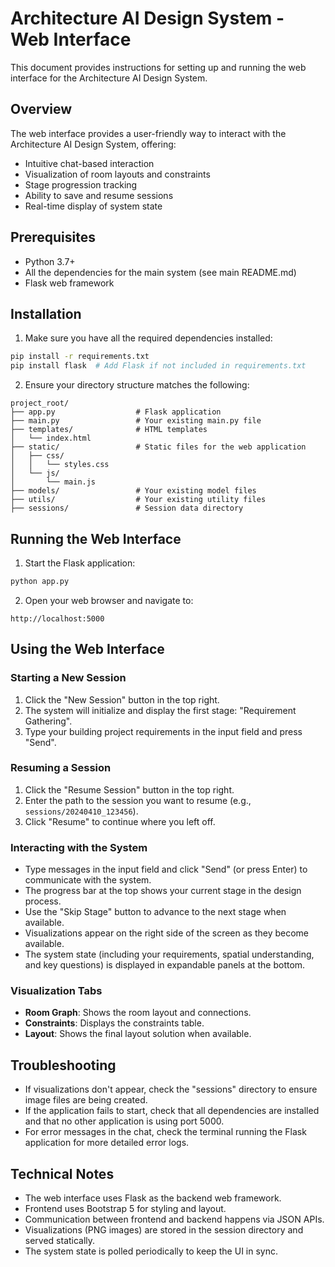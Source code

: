 # Architecture AI Design System - Web Interface

This document provides instructions for setting up and running the web interface for the Architecture AI Design System.

## Overview

The web interface provides a user-friendly way to interact with the Architecture AI Design System, offering:

- Intuitive chat-based interaction
- Visualization of room layouts and constraints
- Stage progression tracking
- Ability to save and resume sessions
- Real-time display of system state

## Prerequisites

- Python 3.7+
- All the dependencies for the main system (see main README.md)
- Flask web framework

## Installation

1. Make sure you have all the required dependencies installed:

```bash
pip install -r requirements.txt
pip install flask  # Add Flask if not included in requirements.txt
```

2. Ensure your directory structure matches the following:

```
project_root/
├── app.py                  # Flask application
├── main.py                 # Your existing main.py file
├── templates/              # HTML templates
│   └── index.html          
├── static/                 # Static files for the web application
│   ├── css/
│   │   └── styles.css
│   └── js/
│       └── main.js
├── models/                 # Your existing model files
├── utils/                  # Your existing utility files
├── sessions/               # Session data directory
```

## Running the Web Interface

1. Start the Flask application:

```bash
python app.py
```

2. Open your web browser and navigate to:

```
http://localhost:5000
```

## Using the Web Interface

### Starting a New Session

1. Click the "New Session" button in the top right.
2. The system will initialize and display the first stage: "Requirement Gathering".
3. Type your building project requirements in the input field and press "Send".

### Resuming a Session

1. Click the "Resume Session" button in the top right.
2. Enter the path to the session you want to resume (e.g., `sessions/20240410_123456`).
3. Click "Resume" to continue where you left off.

### Interacting with the System

- Type messages in the input field and click "Send" (or press Enter) to communicate with the system.
- The progress bar at the top shows your current stage in the design process.
- Use the "Skip Stage" button to advance to the next stage when available.
- Visualizations appear on the right side of the screen as they become available.
- The system state (including your requirements, spatial understanding, and key questions) is displayed in expandable panels at the bottom.

### Visualization Tabs

- **Room Graph**: Shows the room layout and connections.
- **Constraints**: Displays the constraints table.
- **Layout**: Shows the final layout solution when available.

## Troubleshooting

- If visualizations don't appear, check the "sessions" directory to ensure image files are being created.
- If the application fails to start, check that all dependencies are installed and that no other application is using port 5000.
- For error messages in the chat, check the terminal running the Flask application for more detailed error logs.

## Technical Notes

- The web interface uses Flask as the backend web framework.
- Frontend uses Bootstrap 5 for styling and layout.
- Communication between frontend and backend happens via JSON APIs.
- Visualizations (PNG images) are stored in the session directory and served statically.
- The system state is polled periodically to keep the UI in sync.